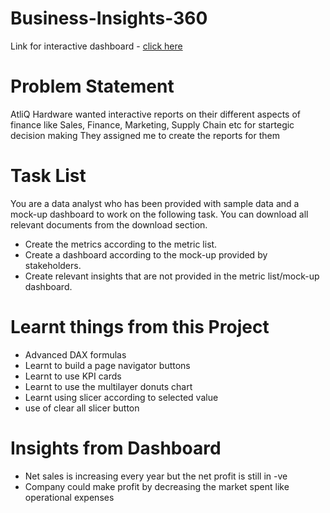 # Business-Insights-360
Link for interactive dashboard - [click here](https://bit.ly/3T7Kgw9)

# Problem Statement
AtliQ Hardware wanted interactive reports on their different aspects of finance like Sales, Finance, Marketing, Supply Chain etc for startegic decision making
They assigned me to create the reports for them

# Task List
You are a data analyst who has been provided with sample data and a mock-up dashboard to work on the following task. You can download all relevant documents from the download section.

- Create the metrics according to the metric list.
- Create a dashboard according to the mock-up provided by stakeholders.
- Create relevant insights that are not provided in the metric list/mock-up dashboard.

# Learnt things from this Project
- Advanced DAX formulas
- Learnt to build a page navigator buttons
- Learnt to use KPI cards
- Learnt to use the multilayer donuts chart
- Learnt using slicer according to selected value
- use of clear all slicer button

# Insights from Dashboard
- Net sales is increasing every year but the net profit is still in -ve
- Company could make profit by decreasing the market spent like operational expenses
